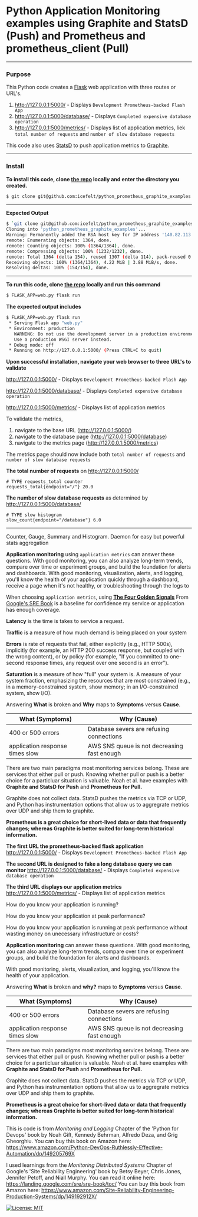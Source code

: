 # Python Application Monitoring examples using Graphite and StatsD (Push) and Prometheus and prometheus_client (Pull)

---------------------------------------------------------------------

### Purpose

This Python code creates a [Flask](https://palletsprojects.com/p/flask/) web application with three routes or URL's.
1. http://127.0.0.1:5000/ - Displays `Development Prometheus-backed Flash App`
1. http://127.0.0.1:5000/database/ - Displays `Completed expensive database operation`
1. http://127.0.0.1:5000/metrics/ - Displays list of application metrics, liek `total number of requests` and `number of slow database requests`

This code also uses [StatsD](https://github.com/statsd/statsd) to push application metrics to [Graphite](https://graphiteapp.org/). 

---------------------------------------------------------------------

### Install

**To install this code, clone [the repo](https://github.com/icefelt/python_prometheus_graphite_examples) locally and enter the directory you created.**
```bash
$ git clone git@github.com:icefelt/python_prometheus_graphite_examples.git && cd python_prometheus_graphite_examples
```

---------------------------------------------------------------------

**Expected Output**
```bash
$ `git clone git@github.com:icefelt/python_prometheus_graphite_examples.git && cd python_prometheus_graphite_examples`
Cloning into 'python_prometheus_graphite_examples'...
Warning: Permanently added the RSA host key for IP address '140.82.113.3' to the list of known hosts.
remote: Enumerating objects: 1364, done.
remote: Counting objects: 100% (1364/1364), done.
remote: Compressing objects: 100% (1232/1232), done.
remote: Total 1364 (delta 154), reused 1307 (delta 114), pack-reused 0
Receiving objects: 100% (1364/1364), 4.22 MiB | 3.88 MiB/s, done.
Resolving deltas: 100% (154/154), done.
```

---------------------------------------------------------------------

**To run this code, clone [the repo](https://github.com/icefelt/python_prometheus_graphite_examples) locally and run this command**
```bash
$ FLASK_APP=web.py flask run
```
**The expected output includes**
```bash
$ FLASK_APP=web.py flask run
 * Serving Flask app "web.py"
 * Environment: production
   WARNING: Do not use the development server in a production environment.
   Use a production WSGI server instead.
 * Debug mode: off
 * Running on http://127.0.0.1:5000/ (Press CTRL+C to quit)
 ```

**Upon successful installation, navigate your web browser to three URL's to validate**

http://127.0.0.1:5000/ - Displays `Development Prometheus-backed Flash App`

http://127.0.0.1:5000/database/ - Displays `Completed expensive database operation`

http://127.0.0.1:5000/metrics/ - Displays list of application metrics

To validate the metrics,
1. navigate to the base URL (http://127.0.0.1:5000/)
2. navigate to the database page (http://127.0.0.1:5000/database)
3. navigate to the metrics page (http://127.0.0.1:5000/metrics)

The metrics page should now include both `total number of requests` and `number of slow database requests`

**The total number of requests** on http://127.0.0.1:5000/
```
# TYPE requests_total counter
requests_total{endpoint="/"} 20.0
```
**The number of slow database requests** as determined by http://127.0.0.1:5000/database/
```
# TYPE slow histogram
slow_count{endpoint="/database"} 6.0
```

---------------------------------------------------------------------



Counter, Gauge, Summary and Histogram.
Daemon for easy but powerful stats aggregation

**Application monitoring** using `application metrics` can answer these questions. With good monitoring, you can also analyze long-term trends, compare over time or experiment groups, and build the foundation for alerts and dashboards. With good monitoring, visualization, alerts, and logging, you'll know the health of your application quickly through a dashboard, receive a page when it's not healthy, or troubleshooting through the logs to

When choosing `application metrics`, using [**The Four Golden Signals**](https://landing.google.com/sre/sre-book/chapters/monitoring-distributed-systems/) From [Google's SRE Book](https://landing.google.com/sre/sre-book/toc/index.html) is a baseline for confidence my service or application has enough coverage.

**Latency** is the time is takes to service a request.

**Traffic** is a measure of how much demand is being placed on your system

**Errors** is rate of requests that fail, either explicitly (e.g., HTTP 500s), implicitly (for example, an HTTP 200 success response, but coupled with the wrong content), or by policy (for example, "If you committed to one-second response times, any request over one second is an error").

**Saturation** is a measure of how "full" your system is. A measure of your system fraction, emphasizing the resources that are most constrained (e.g., in a memory-constrained system, show memory; in an I/O-constrained system, show I/O).

Answering **What** is broken and **Why** maps to **Symptoms** versus **Cause**.

| **What** (Symptoms)| **Why** (Cause)|
|------|------|
|400 or 500 errors | Database severs are refusing connections|
|application response times slow | AWS SNS queue is not decreasing fast enough |


There are two main paradigms most monitoring services belong. These are services that either pull or push. Knowing whether pull or push is a better choice for a particluar situation is valuable. Noah et al. have examples with **Graphite and StatsD for Push** and **Prometheus for Pull.**

Graphite does not collect data. StatsD pushes the metrics via TCP or UDP, and Python has instrumentation options that allow us to aggregrate metrics over UDP and ship them to graphite.

**Prometheus is a great choice for short-lived data or data that frequently changes; whereas Graphite is better suited for long-term historical information.**






















**The first URL the prometheus-backed flask application**
http://127.0.0.1:5000/ - Displays `Development Prometheus-backed Flash App`

**The second URL is designed to fake a long database query we can monitor**
http://127.0.0.1:5000/database/ - Displays `Completed expensive database operation`

**The third URL displays our application metrics**
http://127.0.0.1:5000/metrics/ - Displays list of application metrics


How do you know your application is running?

How do you know your application at peak performance?

How do you know your application is running at peak performance without wasting money on unecessary infrastructure or costs?

**Application monitoring** can answer these questions. With good monitoring, you can also analyze long-term trends, compare over time or experiment groups, and build the foundation for alerts and dashboards.  

With good monitoring, alerts, visualization, and logging, you'll know the health of your application.

Answering **What** is broken and **why?** maps to **Symptoms** versus **Cause**.

| What (Symptoms)| Why (Cause)|
|------|------|
|400 or 500 errors | Database severs are refusing connections|
|application response times slow | AWS SNS queue is not decreasing fast enough |

There are two main paradigms most monitoring services belong. These are services that either pull or push. Knowing whether pull or push is a better choice for a particluar situation is valuable. Noah et al. have examples with **Graphite and StatsD for Push** and **Prometheus for Pull.**

Graphite does not collect data. StatsD pushes the metrics via TCP or UDP, and Python has instrumentation options that allow us to aggregrate metrics over UDP and ship them to graphite.

**Prometheus is a great choice for short-lived data or data that frequently changes; whereas Graphite is better suited for long-term historical information.**

This is code is from _Monitoring and Logging_ Chapter of the 'Python for Devops' book by Noah Gift, Kennedy Behrman, Alfredo Deza, and Grig Gheorghiu.
You can buy this book on Amazon here: https://www.amazon.com/Python-DevOps-Ruthlessly-Effective-Automation/dp/149205769X

I used learnings from the _Monitoring Distributed Systems_ Chapter of Google's 'Site Reliability Engineering' book by Betsy Beyer, Chris Jones, Jennifer Petoff, and Niall Murphy.
You can read it online here: https://landing.google.com/sre/sre-book/toc/
You can buy this book from Amazon here: https://www.amazon.com/Site-Reliability-Engineering-Production-Systems/dp/149192912X/

[![License: MIT](https://img.shields.io/badge/License-MIT-yellow.svg)](https://opensource.org/licenses/MIT)
